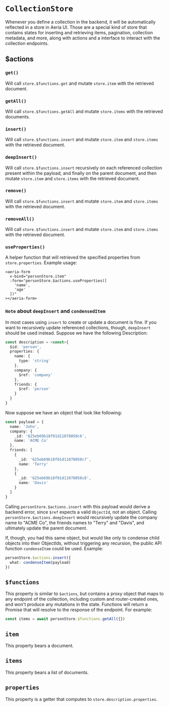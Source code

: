 # `CollectionStore`

Whenever you define a collection in the backend, it will be automatically reflected in a store in Aeria UI. Those are a special kind of store that contains states for inserting and retrieving items, pagination, collection metadata, and more, along with actions and a interface to interact with the collection endpoints.

## $actions <Badge type="tip" text="Record<string, (...args: any[]) => any" />

### `get()`

Will call `store.$functions.get` and mutate `store.item` with the retrieved document.

### `getAll()`

Will call `store.$functions.getAll` and mutate `store.items` with the retrieved documents.

### `insert()`

Will call `store.$functions.insert` and mutate `store.item` and `store.items` with the retrieved document.

### `deepInsert()`

Will call `store.$functions.insert` recursively on each referenced collection present within the payload, and finally on the parent document, and then mutate `store.item` and `store.items` with the retrieved document.

### `remove()`

Will call `store.$functions.insert` and mutate `store.item` and `store.items` with the retrieved document.

### `removeAll()`

Will call `store.$functions.insert` and mutate `store.item` and `store.items` with the retrieved document.

### `useProperties()` <Badge type="tip" text="(properties: Array<string>) => Record<string, CollectionProperty>" />

A helper function that will retrieved the specified properties from `store.properties`. Example usage:

```vue
<aeria-form
  v-bind="personStore.item"
  :form="personStore.$actions.useProperties([
    'name',
    'age'
  ])"
></aeria-form>
```

### `Note` about `deepInsert` and `condensedItem`

In most cases using `insert` to create or update a document is fine. If you want to recursively update referenced collections, though, `deepInsert` should be used instead. Suppose we have the following Description:

```typescript
const description = <const>{
  $id: 'person',
  properties: {
    name: {
      type: 'string'
    },
    company: {
      $ref: 'company'
    },
    friends: {
      $ref: 'person'
    }
  }
}
```

Now suppose we have an object that look like following:

```typescript
const payload = {
  name: 'John',
  company: {
    _id: '625eb69b18f01d11078058c6',
    name: 'ACME Co'
  },
  friends: [
    {
      _id: '625eb69b18f01d11078058c7',
      name: 'Terry'
    },
    {
      _id: '625eb69b18f01d11078058c8',
      name: 'Davis'
    }
  ]
}
```

Calling `personStore.$actions.insert` with this payload would derive a backend error, since `$ref` expects a valid `ObjectId`, not an object. Calling `personStore.$actions.deepInsert` would recursively update the company name to "ACME Co", the friends names to "Terry" and "Davis", and ultimately update the parent document.

If, though, you had this same object, but would like only to condense child objects into their ObjectIds, without triggering any recursion, the public API function `condenseItem` could be used. Example:

```typescript
personStore.$actions.insert({
  what: condenseItem(payload)
})
```


## `$functions` <Badge type="tip" text="Record<string, (...args: any[]) => any" />

This property is similar to `$actions`, but contains a proxy object that maps to any endpoint of the collection, including custom and router-created ones, and won't produce any mutations in the state. Functions will return a Promise that will resolve to the response of the endpoint.
For example:

```typescript
const items = await personStore.$functions.getAll({})
```

## `item` <Badge type="tip" text="TDocument" />

This property bears a document.

## `items` <Badge type="tip" text="Array<TDocument>" />

This property bears a list of documents.

## `properties` <Badge type="tip" text="TDescription['properties']" />

This property is a getter that computes to `store.description.properties`.

